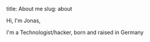 title: About me
slug: about

<center>
</center>

Hi, I'm Jonas, 

I'm a Technologist/hacker, born and raised in Germany
